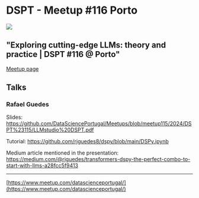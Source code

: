 # DSPT - Meetup #116 Porto

![](https://secure.meetupstatic.com/photos/event/c/e/3/b/highres_521812795.webp)

## "Exploring cutting-edge LLMs: theory and practice | DSPT #116 @ Porto"

[Meetup page](https://www.meetup.com/datascienceportugal/events/301672440/)

## Talks

###  Rafael Guedes

Slides: https://github.com/DataSciencePortugal/Meetups/blob/meetup115/2024/DSPT%23115/LLMstudio%20DSPT.pdf

Tutorial: https://github.com/rjguedes8/dspy/blob/main/DSPy.ipynb

Medium article mentioned in the presentation: https://medium.com/@rjguedes/transformers-dspy-the-perfect-combo-to-start-with-llms-a28fcc5f9413

---
[https://www.meetup.com/datascienceportugal/](https://www.meetup.com/datascienceportugal/)